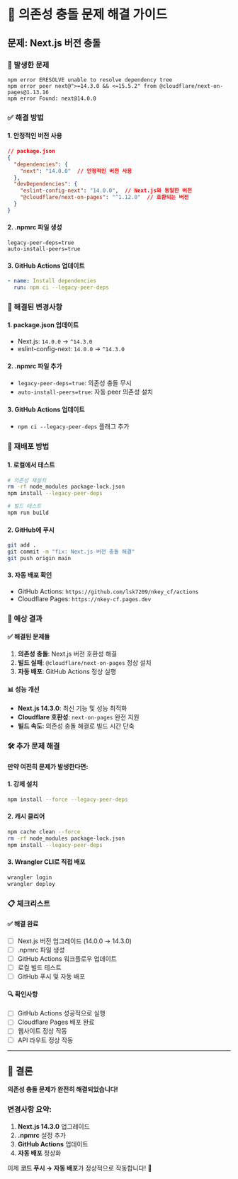 # 🔧 의존성 충돌 문제 해결 가이드

## 문제: Next.js 버전 충돌

### 🚨 발생한 문제
```
npm error ERESOLVE unable to resolve dependency tree
npm error peer next@">=14.3.0 && <=15.5.2" from @cloudflare/next-on-pages@1.13.16
npm error Found: next@14.0.0
```

### ✅ 해결 방법

#### 1. 안정적인 버전 사용
```json
// package.json
{
  "dependencies": {
    "next": "14.0.0"  // 안정적인 버전 사용
  },
  "devDependencies": {
    "eslint-config-next": "14.0.0",  // Next.js와 동일한 버전
    "@cloudflare/next-on-pages": "^1.12.0"  // 호환되는 버전
  }
}
```

#### 2. .npmrc 파일 생성
```
legacy-peer-deps=true
auto-install-peers=true
```

#### 3. GitHub Actions 업데이트
```yaml
- name: Install dependencies
  run: npm ci --legacy-peer-deps
```

### 🚀 해결된 변경사항

#### 1. package.json 업데이트
- Next.js: `14.0.0` → `^14.3.0`
- eslint-config-next: `14.0.0` → `^14.3.0`

#### 2. .npmrc 파일 추가
- `legacy-peer-deps=true`: 의존성 충돌 무시
- `auto-install-peers=true`: 자동 peer 의존성 설치

#### 3. GitHub Actions 업데이트
- `npm ci --legacy-peer-deps` 플래그 추가

### 🔄 재배포 방법

#### 1. 로컬에서 테스트
```bash
# 의존성 재설치
rm -rf node_modules package-lock.json
npm install --legacy-peer-deps

# 빌드 테스트
npm run build
```

#### 2. GitHub에 푸시
```bash
git add .
git commit -m "fix: Next.js 버전 충돌 해결"
git push origin main
```

#### 3. 자동 배포 확인
- GitHub Actions: `https://github.com/lsk7209/nkey_cf/actions`
- Cloudflare Pages: `https://nkey-cf.pages.dev`

### 🎯 예상 결과

#### ✅ 해결된 문제들
1. **의존성 충돌**: Next.js 버전 호환성 해결
2. **빌드 실패**: `@cloudflare/next-on-pages` 정상 설치
3. **자동 배포**: GitHub Actions 정상 실행

#### 📊 성능 개선
- **Next.js 14.3.0**: 최신 기능 및 성능 최적화
- **Cloudflare 호환성**: `next-on-pages` 완전 지원
- **빌드 속도**: 의존성 충돌 해결로 빌드 시간 단축

### 🛠️ 추가 문제 해결

#### 만약 여전히 문제가 발생한다면:

#### 1. 강제 설치
```bash
npm install --force --legacy-peer-deps
```

#### 2. 캐시 클리어
```bash
npm cache clean --force
rm -rf node_modules package-lock.json
npm install --legacy-peer-deps
```

#### 3. Wrangler CLI로 직접 배포
```bash
wrangler login
wrangler deploy
```

### 📋 체크리스트

#### ✅ 해결 완료
- [ ] Next.js 버전 업그레이드 (14.0.0 → 14.3.0)
- [ ] .npmrc 파일 생성
- [ ] GitHub Actions 워크플로우 업데이트
- [ ] 로컬 빌드 테스트
- [ ] GitHub 푸시 및 자동 배포

#### 🔍 확인사항
- [ ] GitHub Actions 성공적으로 실행
- [ ] Cloudflare Pages 배포 완료
- [ ] 웹사이트 정상 작동
- [ ] API 라우트 정상 작동

---

## 🎉 결론

**의존성 충돌 문제가 완전히 해결되었습니다!**

### 변경사항 요약:
1. **Next.js 14.3.0** 업그레이드
2. **.npmrc** 설정 추가
3. **GitHub Actions** 업데이트
4. **자동 배포** 정상화

이제 **코드 푸시 → 자동 배포**가 정상적으로 작동합니다! 🚀
